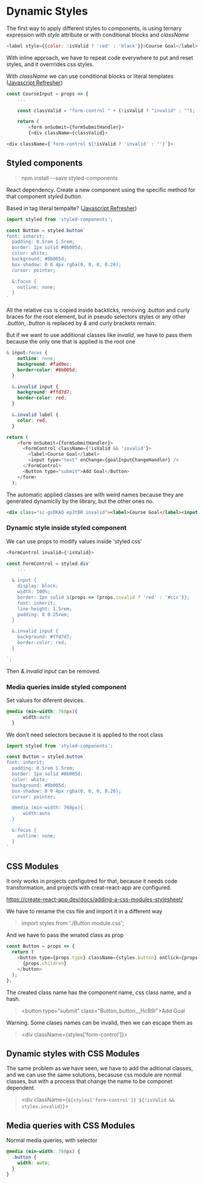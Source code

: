 # Dynamic Styles

The first way to apply different styles to components, is using ternary expression with _style_ attribute or with conditional blocks and _className_

```js
<label style={{color: !isValid ? 'red' : 'black'}}>Course Goal</label>
```

With inline approach, we have to repeat code everywhere to put and reset styles, and it overrrides css styles.

With _className_ we can use conditional blocks or literal templates ([Javascript Refresher](Section_2_Javascript_Refresher.md))

```js
const CourseInput = props => {
    ...

    const classValid = "form-control " + (!isValid ? "invalid" : ""); 

    return (
        <form onSubmit={formSubmitHandler}>
        {<div className={classValid}>
```

```js
<div className={`form-control ${!isValid ? 'invalid' : ''}`}>
```

## Styled components

> npm install --save styled-components

React dependency. Create a new component using the specific method for that component _styled.button_.

Based in tag literal tempalte?  ([Javascript Refresher](Section_2_Javascript_Refresher.md))

```js
import styled from 'styled-components';

const Button = styled.button`
font: inherit;
  padding: 0.5rem 1.5rem;
  border: 1px solid #8b005d;
  color: white;
  background: #8b005d;
  box-shadow: 0 0 4px rgba(0, 0, 0, 0.26);
  cursor: pointer;

  &:focus {
    outline: none;
  }
`
```

All the relative css is copied inside backticks, removing _.button_ and curly braces for the root element, but in pseudo selectors styles or any other _.button_, _.button_ is replaced by _&_ and curly brackets remain.

But if we want to use additional classes like _invalid_, we have to pass them because the only one that is applied is the root one

```css
& input:focus {
    outline: none;
    background: #fad0ec;
    border-color: #8b005d;
  }

  &.invalid input {
    background: #ffd7d7;
    border-color: red;
  }

  &.invalid label {
    color: red;
  }
```

```js
return (
    <form onSubmit={formSubmitHandler}>
      <FormControl className={!isValid && 'invalid'}>
        <label>Course Goal</label>
        <input type="text" onChange={goalInputChangeHandler} />
      </FormControl>
      <Button type="submit">Add Goal</Button>
    </form>
  );
```

The automatic applied classes are with weird names because they are generated dynamiclly by the library, but the other ones no.

```html
<div class="sc-gsDKAQ epJtBR invalid"><label>Course Goal</label><input type="text"></div>
```

### Dynamic style inside styled component

We can use props to modify values inside 'styled css'

```js
<FormControl invalid={!isValid}>
```

```js
const FormControl = styled.div`
    ...

  & input {
    display: block;
    width: 100%;
    border: 1px solid ${props => (props.invalid ? 'red' : '#ccc')};
    font: inherit;
    line-height: 1.5rem;
    padding: 0 0.25rem;
  }

  &.invalid input {
    background: #ffd7d7;
    border-color: red;
  }

`;
```

Then _&.invalid input_ can be removed.

### Media queries inside styled component

Set values for diferent devices.

```css
@media (min-width: 768px){
      width:auto
  }
```

We don't need selectors because it is applied to the root class

```js
import styled from 'styled-components';

const Button = styled.button`
font: inherit;
  padding: 0.5rem 1.5rem;
  border: 1px solid #8b005d;
  color: white;
  background: #8b005d;
  box-shadow: 0 0 4px rgba(0, 0, 0, 0.26);
  cursor: pointer;

  @media (min-width: 768px){
      width:auto
  }

  &:focus {
    outline: none;
  }
`
```

## CSS Modules

It only works in projects cpnfigutred for that, because it needs code transformation, and projects with creat-react-app are configured.

<https://create-react-app.dev/docs/adding-a-css-modules-stylesheet/>

We have to rename the css file and import it in a different way

> import styles from './Button.module.css';

And we have to pass the wnated class as prop

```js
const Button = props => {
  return (
    <button type={props.type} className={styles.button} onClick={props.onClick}>
      {props.children}
    </button>
  );
};
```

The created class name has the component name, css class name, and a hash.
> \<button type="submit" class="Button_button__HcB9l">Add Goal</button>

Warning. Some clases names can be invalid, then we can escape them as  

> \<div className={styles['form-control']}>

## Dynamic styles with CSS Modules

The same problem as we have seen, we have to add the aditional classes, and we can use the same solutions, becasuse css module are normal classes, but with a process that change the name to be componet dependent.

> \<div className={`${styles['form-control']} ${!isValid && styles.invalid}`}>

## Media queries with CSS Modules

Normal media queries, with selector

```css
@media (min-width: 768px) {
  .button {
    width: auto;
  }
}
```
